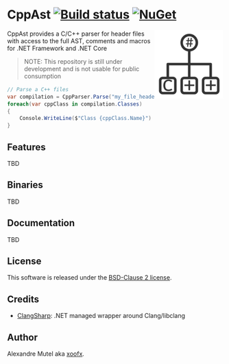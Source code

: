 # CppAst [![Build status](https://ci.appveyor.com/api/projects/status/75a6tolv5evpv5j4?svg=true)](https://ci.appveyor.com/project/xoofx/cppast)   [![NuGet](https://img.shields.io/nuget/v/CppAst.svg)](https://www.nuget.org/packages/CppAst/)

<img align="right" width="160px" height="160px" src="img/cppast.png">


CppAst provides a C/C++ parser for header files with access to the full AST, comments and macros for .NET Framework and .NET Core

> NOTE: This repository is still under development and is not usable for public consumption

```C#
// Parse a C++ files
var compilation = CppParser.Parse("my_file_header.h");
foreach(var cppClass in compilation.Classes)
{
    Console.WriteLine($"Class {cppClass.Name}")
}
```
## Features

TBD

## Binaries

TBD

## Documentation

TBD

## License

This software is released under the [BSD-Clause 2 license](https://opensource.org/licenses/BSD-2-Clause). 

## Credits

* [ClangSharp](https://github.com/microsoft/ClangSharp): .NET managed wrapper around Clang/libclang

## Author

Alexandre Mutel aka [xoofx](http://xoofx.com).
